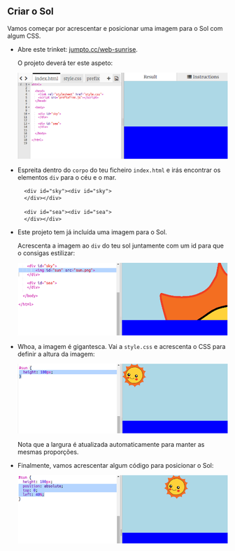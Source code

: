 ## Criar o Sol

Vamos começar por acrescentar e posicionar uma imagem para o Sol com algum CSS.

+ Abre este trinket: <a href="http://jumpto.cc/web-sunrise" target="_blank">jumpto.cc/web-sunrise</a>.
    
    O projeto deverá ter este aspeto:
    
    ![captura de ecrã](images/sunrise-starter.png)

+ Espreita dentro do `corpo` do teu ficheiro `index.html` e irás encontrar os elementos `div` para o céu e o mar.
    
        <div id="sky"><div id="sky">
        </div></div>
        
        <div id="sea"><div id="sea">
        </div></div>
        

+ Este projeto tem já incluída uma imagem para o Sol.
    
    Acrescenta a imagem ao `div` do teu sol juntamente com um id para que o consigas estilizar:
    
    ![captura de ecrã](images/sunrise-sun-image.png)

+ Whoa, a imagem é gigantesca. Vai a `style.css` e acrescenta o CSS para definir a altura da imagem:
    
    ![captura de ecrã](images/sunrise-sun-height.png)
    
    Nota que a largura é atualizada automaticamente para manter as mesmas proporções.

+ Finalmente, vamos acrescentar algum código para posicionar o Sol:
    
    ![captura de ecrã](images/sunrise-sun-position.png)